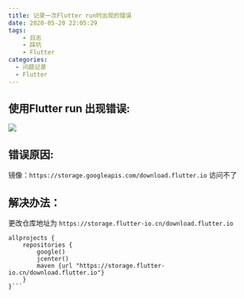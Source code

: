 ```yaml
---
title: 记录一次Flutter run时出现的错误
date: 2020-05-20 22:05:29
tags:
    - 日志
    - 踩坑
    - Flutter
categories:
  - 问题记录
  - Flutter
---
```

## 使用Flutter run 出现错误:

![](/images/flutter-run.png)

## 错误原因:
镜像：`https://storage.googleapis.com/download.flutter.io` 访问不了

## 解决办法：

更改仓库地址为 `https://storage.flutter-io.cn/download.flutter.io`

```
allprojects {
    repositories {
        google()
        jcenter()
        maven {url "https://storage.flutter-io.cn/download.flutter.io"}
    }
}```
